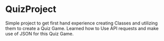 # QuizProject
Simple project to get first hand experience creating Classes and utilizing them to create a Quiz Game. 
Learned how to Use API requests and make use of JSON for this Quiz Game.
